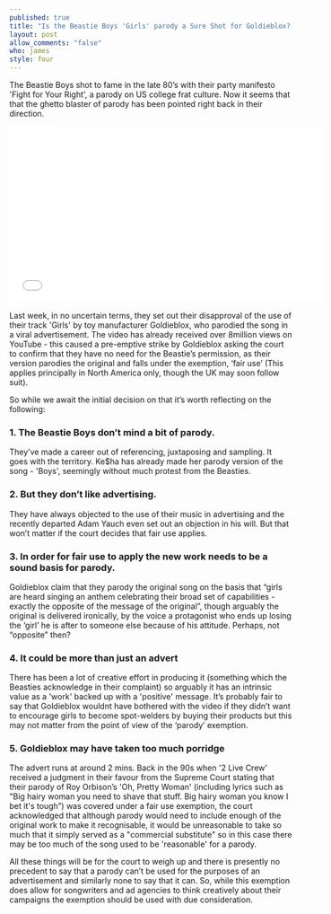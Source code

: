 ```yaml
---
published: true
title: "Is the Beastie Boys 'Girls' parody a Sure Shot for Goldieblox? - Guest Post"
layout: post
allow_comments: "false"
who: james
style: four
---
```


The Beastie Boys shot to fame in the late 80’s with their party manifesto 'Fight for Your Right', a parody on US college frat culture<!--excerpt-->. Now it seems that that the ghetto blaster of parody has been pointed right back in their direction.

<iframe width="560" height="315" src="//www.youtube.com/embed/8i8lXBC7QTI" frameborder="0" allowfullscreen="yes">
</iframe>

Last week, in no uncertain terms, they set out their disapproval of the use of their track 'Girls' by toy manufacturer Goldieblox, who parodied the song in a viral advertisement. The video has already received over 8million views on YouTube - this caused a pre-emptive strike by Goldieblox asking the court to confirm that they have no need for the Beastie’s permission, as their version parodies the original and falls under the exemption, ‘fair use’ (This applies principally in North America only, though the UK may soon follow suit).

So while we await the initial decision on that it’s worth reflecting on the following:

### 1. The Beastie Boys don’t mind a bit of parody.

They’ve made a career out of referencing, juxtaposing and sampling. It goes with the territory. Ke$ha has already made her parody version of the song - 'Boys', seemingly without much protest from the Beasties. 

### 2. But they don’t like advertising.

They have always objected to the use of their music in advertising and the recently departed Adam Yauch even set out an objection in his will. But that won’t matter if the court decides that fair use applies. 

### 3. In order for fair use to apply the new work needs to be a sound basis for parody.

Goldieblox claim that they parody the original song on the basis that “girls are heard singing an anthem celebrating their broad set of capabilities - exactly the opposite of the message of the original”, though arguably the original is delivered ironically, by the voice a protagonist who ends up losing the ‘girl’ he is after to someone else because of his attitude. Perhaps, not “opposite” then?

### 4. It could be more than just an advert

There has been a lot of creative effort in producing it (something which the Beasties acknowledge in their complaint) so arguably it has an intrinsic value as a 'work' backed up with a 'positive' message. It’s probably fair to say that Goldieblox wouldnt have bothered with the video if they didn’t want to encourage girls to become spot-welders by buying their products but this may not matter from the point of view of the ‘parody’ exemption.

### 5. Goldieblox may have taken too much porridge

The advert runs at around 2 mins. Back in the 90s when '2 Live Crew' received a judgment in their favour from the Supreme Court stating that their parody of Roy Orbison’s 'Oh, Pretty Woman' (including lyrics such as "Big hairy woman you need to shave that stuff. Big hairy woman you know I bet it's tough”) was covered under a fair use exemption, the court acknowledged that although parody would need to include enough of the original work to make it recognisable, it would be unreasonable to take so much that it simply served as a "commercial substitute" so in this case there may be too much of the song used to be 'reasonable' for a parody.

All these things will be for the court to weigh up and there is presently no precedent to say that a parody can’t be used for the purposes of an advertisement and similarly none to say that it can. So, while this exemption does allow for songwriters and ad agencies to think creatively about their campaigns the exemption should be used with due consideration.
